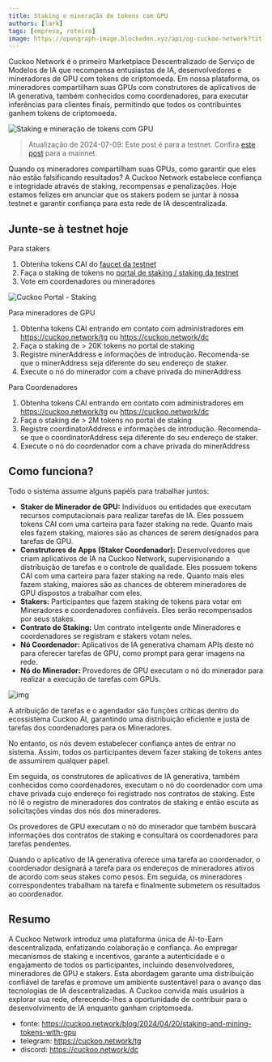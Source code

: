 ```yaml
---
title: Staking e mineração de tokens com GPU
authors: [lark]
tags: [empresa, roteiro]
image: https://opengraph-image.blockeden.xyz/api/og-cuckoo-network?title=Staking%20e%20minera%C3%A7%C3%A3o%20de%20tokens%20com%20GPU
---
```


Cuckoo Network é o primeiro Marketplace Descentralizado de Serviço de Modelos de IA que recompensa entusiastas de IA, desenvolvedores e mineradores de GPU com tokens de criptomoeda. Em nossa plataforma, os mineradores compartilham suas GPUs com construtores de aplicativos de IA generativa, também conhecidos como coordenadores, para executar inferências para clientes finais, permitindo que todos os contribuintes ganhem tokens de criptomoeda.

![Staking e mineração de tokens com GPU](https://cuckoo-network.b-cdn.net/staking-and-mining-tokens.webp "Staking e mineração de tokens com GPU")

> Atualização de 2024-07-09: Este post é para a testnet. Confira [este post](/blog/2024/07/15/cuckoo-network-mining-gpu-july-2024) para a mainnet.

Quando os mineradores compartilham suas GPUs, como garantir que eles não estão falsificando resultados? A Cuckoo Network estabelece confiança e integridade através de staking, recompensas e penalizações. Hoje estamos felizes em anunciar que os stakers podem se juntar à nossa testnet e garantir confiança para esta rede de IA descentralizada.

## **Junte-se à testnet hoje**

Para stakers

1. Obtenha tokens CAI do [faucet da testnet](https://cuckoo.network/portal/faucet)
2. Faça o staking de tokens no [portal de staking / staking da testnet](https://cuckoo.network/portal/staking/testnet)
3. Vote em coordenadores ou mineradores

![Cuckoo Portal - Staking](https://cuckoo-network.b-cdn.net/staking-portal-screenshot.webp "Cuckoo Portal - Staking")

Para mineradores de GPU

1. Obtenha tokens CAI entrando em contato com administradores em https://cuckoo.network/tg ou https://cuckoo.network/dc
2. Faça o staking de > 20K tokens no portal de staking
3. Registre minerAddress e informações de introdução. Recomenda-se que o minerAddress seja diferente do seu endereço de staker.
4. Execute o nó do minerador com a chave privada do minerAddress

Para Coordenadores

1. Obtenha tokens CAI entrando em contato com administradores em https://cuckoo.network/tg ou https://cuckoo.network/dc
2. Faça o staking de > 2M tokens no portal de staking
3. Registre coordinatorAddress e informações de introdução. Recomenda-se que o coordinatorAddress seja diferente do seu endereço de staker.
4. Execute o nó do coordenador com a chave privada do minerAddress

## **Como funciona?**

Todo o sistema assume alguns papéis para trabalhar juntos:

- **Staker de Minerador de GPU:** Indivíduos ou entidades que executam recursos computacionais para realizar tarefas de IA. Eles possuem tokens CAI com uma carteira para fazer staking na rede. Quanto mais eles fazem staking, maiores são as chances de serem designados para tarefas de GPU.
- **Construtores de Apps (Staker Coordenador):** Desenvolvedores que criam aplicativos de IA na Cuckoo Network, supervisionando a distribuição de tarefas e o controle de qualidade. Eles possuem tokens CAI com uma carteira para fazer staking na rede. Quanto mais eles fazem staking, maiores são as chances de obterem mineradores de GPU dispostos a trabalhar com eles.
- **Stakers:** Participantes que fazem staking de tokens para votar em Mineradores e coordenadores confiáveis. Eles serão recompensados por seus stakes.
- **Contrato de Staking:** Um contrato inteligente onde Mineradores e coordenadores se registram e stakers votam neles.
- **Nó Coordenador:** Aplicativos de IA generativa chamam APIs deste nó para oferecer tarefas de GPU, como prompt para gerar imagens na rede.
- **Nó do Minerador:** Provedores de GPU executam o nó do minerador para realizar a execução de tarefas com GPUs.

![img](https://cuckoo-network.b-cdn.net/cuckoo-staking@2x.webp)

A atribuição de tarefas e o agendador são funções críticas dentro do ecossistema Cuckoo AI, garantindo uma distribuição eficiente e justa de tarefas dos coordenadores para os Mineradores.

No entanto, os nós devem estabelecer confiança antes de entrar no sistema. Assim, todos os participantes devem fazer staking de tokens antes de assumirem qualquer papel.

Em seguida, os construtores de aplicativos de IA generativa, também conhecidos como coordenadores, executam o nó do coordenador com uma chave privada cujo endereço foi registrado nos contratos de staking. Este nó lê o registro de mineradores dos contratos de staking e então escuta as solicitações vindas dos nós dos mineradores.

Os provedores de GPU executam o nó do minerador que também buscará informações dos contratos de staking e consultará os coordenadores para tarefas pendentes.

Quando o aplicativo de IA generativa oferece uma tarefa ao coordenador, o coordenador designará a tarefa para os endereços de mineradores ativos de acordo com seus stakes como pesos. Em seguida, os mineradores correspondentes trabalham na tarefa e finalmente submetem os resultados ao coordenador.

## **Resumo**

A Cuckoo Network introduz uma plataforma única de AI-to-Earn descentralizada, enfatizando colaboração e confiança. Ao empregar mecanismos de staking e incentivos, garante a autenticidade e o engajamento de todos os participantes, incluindo desenvolvedores, mineradores de GPU e stakers. Esta abordagem garante uma distribuição confiável de tarefas e promove um ambiente sustentável para o avanço das tecnologias de IA descentralizadas. A Cuckoo convida mais usuários a explorar sua rede, oferecendo-lhes a oportunidade de contribuir para o desenvolvimento de IA enquanto ganham criptomoeda.

- fonte: https://cuckoo.network/blog/2024/04/20/staking-and-mining-tokens-with-gpu
- telegram: https://cuckoo.network/tg
- discord: https://cuckoo.network/dc
